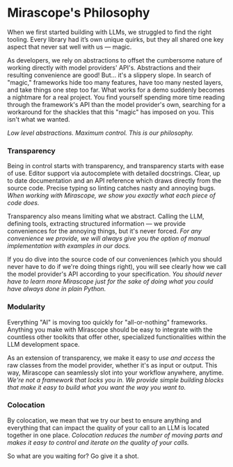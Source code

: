 # Mirascope's Philosophy

When we first started building with LLMs, we struggled to find the right tooling. Every library had it’s own unique quirks, but they all shared one key aspect that never sat well with us — magic.

As developers, we rely on abstractions to offset the cumbersome nature of working directly with model providers' API's. Abstractions and their resulting convenience are good! But… it's a slippery slope. In search of "magic," frameworks hide too many features, have too many nested layers, and take things one step too far. What works for a demo suddenly becomes a nightmare for a real project. You find yourself spending more time reading through the framework's API than the model provider's own, searching for a workaround for the shackles that this "magic" has imposed on you.  This isn't what we wanted.

*Low level abstractions. Maximum control. This is our philosophy.*

### Transparency

Being in control starts with transparency, and transparency starts with ease of use. Editor support via autocomplete with detailed docstrings. Clear, up to date documentation and an API reference which draws directly from the source code. Precise typing so linting catches nasty and annoying bugs. *When working with Mirascope, we show you exactly what each piece of code does.*

Transparency also means limiting what we abstract. Calling the LLM, defining tools, extracting structured information — we provide conveniences for the annoying things, but it's never forced. *For any convenience we provide, we will always give you the option of manual implementation with examples in our docs.*

If you do dive into the source code of our conveniences (which you should never have to do if we're doing things right), you will see clearly how we call the model provider's API according to your specification. *You should never have to learn more Mirascope just for the sake of doing what you could have always done in plain Python.*

### Modularity

Everything "AI" is moving too quickly for "all-or-nothing" frameworks. Anything you make with Mirascope should be easy to integrate with the countless other toolkits that offer other, specialized functionalities within the LLM development space.

As an extension of transparency, we make it easy to *use and access* the raw classes from the model provider, whether it's as input or output. This way, Mirascope can seamlessly slot into your workflow anywhere, anytime. *We're not a framework that locks you in.* *We provide simple building blocks that make it easy to build what you want the way you want to.*

### Colocation

By colocation, we mean that we try our best to ensure anything and everything that can impact the quality of your call to an LLM is located together in one place. *Colocation reduces the number of moving parts and makes it easy to control and iterate on the quality of your calls.*

So what are you waiting for? Go give it a shot.
